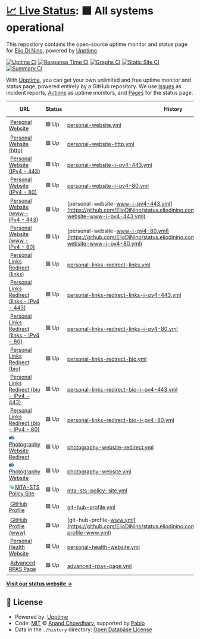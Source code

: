 # [📈 Live Status](https://status.eliodinino.com): <!--live status--> **🟩 All systems operational**

This repository contains the open-source uptime monitor and status page for [Elio Di Nino](eliodinino.com), powered by [Upptime](https://github.com/upptime/upptime).

[![Uptime CI](https://github.com/ElioDiNino/status.eliodinino.com/workflows/Uptime%20CI/badge.svg)](https://github.com/ElioDiNino/status.eliodinino.com/actions?query=workflow%3A%22Uptime+CI%22)
[![Response Time CI](https://github.com/ElioDiNino/status.eliodinino.com/workflows/Response%20Time%20CI/badge.svg)](https://github.com/ElioDiNino/status.eliodinino.com/actions?query=workflow%3A%22Response+Time+CI%22)
[![Graphs CI](https://github.com/ElioDiNino/status.eliodinino.com/workflows/Graphs%20CI/badge.svg)](https://github.com/ElioDiNino/status.eliodinino.com/actions?query=workflow%3A%22Graphs+CI%22)
[![Static Site CI](https://github.com/ElioDiNino/status.eliodinino.com/workflows/Static%20Site%20CI/badge.svg)](https://github.com/ElioDiNino/status.eliodinino.com/actions?query=workflow%3A%22Static+Site+CI%22)
[![Summary CI](https://github.com/ElioDiNino/status.eliodinino.com/workflows/Summary%20CI/badge.svg)](https://github.com/ElioDiNino/status.eliodinino.com/actions?query=workflow%3A%22Summary+CI%22)

With [Upptime](https://upptime.js.org), you can get your own unlimited and free uptime monitor and status page, powered entirely by a GitHub repository. We use [Issues](https://github.com/ElioDiNino/status.eliodinino.com/issues) as incident reports, [Actions](https://github.com/ElioDiNino/status.eliodinino.com/actions) as uptime monitors, and [Pages](https://status.eliodinino.com) for the status page.

<!--start: status pages-->
<!-- This summary is generated by Upptime (https://github.com/upptime/upptime) -->
<!-- Do not edit this manually, your changes will be overwritten -->
<!-- prettier-ignore -->
| URL | Status | History | Response Time | Uptime |
| --- | ------ | ------- | ------------- | ------ |
| <img alt="" src="https://icons.duckduckgo.com/ip3/eliodinino.com.ico" height="13"> [Personal Website](https://eliodinino.com) | 🟩 Up | [personal-website.yml](https://github.com/ElioDiNino/status.eliodinino.com/commits/HEAD/history/personal-website.yml) | <details><summary><img alt="Response time graph" src="./graphs/personal-website/response-time-week.png" height="20"> 324ms</summary><br><a href="https://status.eliodinino.com/history/personal-website"><img alt="Response time 184" src="https://img.shields.io/endpoint?url=https%3A%2F%2Fraw.githubusercontent.com%2FElioDiNino%2Fstatus.eliodinino.com%2FHEAD%2Fapi%2Fpersonal-website%2Fresponse-time.json"></a><br><a href="https://status.eliodinino.com/history/personal-website"><img alt="24-hour response time 497" src="https://img.shields.io/endpoint?url=https%3A%2F%2Fraw.githubusercontent.com%2FElioDiNino%2Fstatus.eliodinino.com%2FHEAD%2Fapi%2Fpersonal-website%2Fresponse-time-day.json"></a><br><a href="https://status.eliodinino.com/history/personal-website"><img alt="7-day response time 324" src="https://img.shields.io/endpoint?url=https%3A%2F%2Fraw.githubusercontent.com%2FElioDiNino%2Fstatus.eliodinino.com%2FHEAD%2Fapi%2Fpersonal-website%2Fresponse-time-week.json"></a><br><a href="https://status.eliodinino.com/history/personal-website"><img alt="30-day response time 247" src="https://img.shields.io/endpoint?url=https%3A%2F%2Fraw.githubusercontent.com%2FElioDiNino%2Fstatus.eliodinino.com%2FHEAD%2Fapi%2Fpersonal-website%2Fresponse-time-month.json"></a><br><a href="https://status.eliodinino.com/history/personal-website"><img alt="1-year response time 184" src="https://img.shields.io/endpoint?url=https%3A%2F%2Fraw.githubusercontent.com%2FElioDiNino%2Fstatus.eliodinino.com%2FHEAD%2Fapi%2Fpersonal-website%2Fresponse-time-year.json"></a></details> | <details><summary><a href="https://status.eliodinino.com/history/personal-website">100.00%</a></summary><a href="https://status.eliodinino.com/history/personal-website"><img alt="All-time uptime 99.99%" src="https://img.shields.io/endpoint?url=https%3A%2F%2Fraw.githubusercontent.com%2FElioDiNino%2Fstatus.eliodinino.com%2FHEAD%2Fapi%2Fpersonal-website%2Fuptime.json"></a><br><a href="https://status.eliodinino.com/history/personal-website"><img alt="24-hour uptime 100.00%" src="https://img.shields.io/endpoint?url=https%3A%2F%2Fraw.githubusercontent.com%2FElioDiNino%2Fstatus.eliodinino.com%2FHEAD%2Fapi%2Fpersonal-website%2Fuptime-day.json"></a><br><a href="https://status.eliodinino.com/history/personal-website"><img alt="7-day uptime 100.00%" src="https://img.shields.io/endpoint?url=https%3A%2F%2Fraw.githubusercontent.com%2FElioDiNino%2Fstatus.eliodinino.com%2FHEAD%2Fapi%2Fpersonal-website%2Fuptime-week.json"></a><br><a href="https://status.eliodinino.com/history/personal-website"><img alt="30-day uptime 100.00%" src="https://img.shields.io/endpoint?url=https%3A%2F%2Fraw.githubusercontent.com%2FElioDiNino%2Fstatus.eliodinino.com%2FHEAD%2Fapi%2Fpersonal-website%2Fuptime-month.json"></a><br><a href="https://status.eliodinino.com/history/personal-website"><img alt="1-year uptime 99.99%" src="https://img.shields.io/endpoint?url=https%3A%2F%2Fraw.githubusercontent.com%2FElioDiNino%2Fstatus.eliodinino.com%2FHEAD%2Fapi%2Fpersonal-website%2Fuptime-year.json"></a></details>
| <img alt="" src="https://icons.duckduckgo.com/ip3/eliodinino.com.ico" height="13"> [Personal Website (http)](http://eliodinino.com) | 🟩 Up | [personal-website-http.yml](https://github.com/ElioDiNino/status.eliodinino.com/commits/HEAD/history/personal-website-http.yml) | <details><summary><img alt="Response time graph" src="./graphs/personal-website-http/response-time-week.png" height="20"> 48ms</summary><br><a href="https://status.eliodinino.com/history/personal-website-http"><img alt="Response time 88" src="https://img.shields.io/endpoint?url=https%3A%2F%2Fraw.githubusercontent.com%2FElioDiNino%2Fstatus.eliodinino.com%2FHEAD%2Fapi%2Fpersonal-website-http%2Fresponse-time.json"></a><br><a href="https://status.eliodinino.com/history/personal-website-http"><img alt="24-hour response time 72" src="https://img.shields.io/endpoint?url=https%3A%2F%2Fraw.githubusercontent.com%2FElioDiNino%2Fstatus.eliodinino.com%2FHEAD%2Fapi%2Fpersonal-website-http%2Fresponse-time-day.json"></a><br><a href="https://status.eliodinino.com/history/personal-website-http"><img alt="7-day response time 48" src="https://img.shields.io/endpoint?url=https%3A%2F%2Fraw.githubusercontent.com%2FElioDiNino%2Fstatus.eliodinino.com%2FHEAD%2Fapi%2Fpersonal-website-http%2Fresponse-time-week.json"></a><br><a href="https://status.eliodinino.com/history/personal-website-http"><img alt="30-day response time 58" src="https://img.shields.io/endpoint?url=https%3A%2F%2Fraw.githubusercontent.com%2FElioDiNino%2Fstatus.eliodinino.com%2FHEAD%2Fapi%2Fpersonal-website-http%2Fresponse-time-month.json"></a><br><a href="https://status.eliodinino.com/history/personal-website-http"><img alt="1-year response time 88" src="https://img.shields.io/endpoint?url=https%3A%2F%2Fraw.githubusercontent.com%2FElioDiNino%2Fstatus.eliodinino.com%2FHEAD%2Fapi%2Fpersonal-website-http%2Fresponse-time-year.json"></a></details> | <details><summary><a href="https://status.eliodinino.com/history/personal-website-http">100.00%</a></summary><a href="https://status.eliodinino.com/history/personal-website-http"><img alt="All-time uptime 100.00%" src="https://img.shields.io/endpoint?url=https%3A%2F%2Fraw.githubusercontent.com%2FElioDiNino%2Fstatus.eliodinino.com%2FHEAD%2Fapi%2Fpersonal-website-http%2Fuptime.json"></a><br><a href="https://status.eliodinino.com/history/personal-website-http"><img alt="24-hour uptime 100.00%" src="https://img.shields.io/endpoint?url=https%3A%2F%2Fraw.githubusercontent.com%2FElioDiNino%2Fstatus.eliodinino.com%2FHEAD%2Fapi%2Fpersonal-website-http%2Fuptime-day.json"></a><br><a href="https://status.eliodinino.com/history/personal-website-http"><img alt="7-day uptime 100.00%" src="https://img.shields.io/endpoint?url=https%3A%2F%2Fraw.githubusercontent.com%2FElioDiNino%2Fstatus.eliodinino.com%2FHEAD%2Fapi%2Fpersonal-website-http%2Fuptime-week.json"></a><br><a href="https://status.eliodinino.com/history/personal-website-http"><img alt="30-day uptime 100.00%" src="https://img.shields.io/endpoint?url=https%3A%2F%2Fraw.githubusercontent.com%2FElioDiNino%2Fstatus.eliodinino.com%2FHEAD%2Fapi%2Fpersonal-website-http%2Fuptime-month.json"></a><br><a href="https://status.eliodinino.com/history/personal-website-http"><img alt="1-year uptime 100.00%" src="https://img.shields.io/endpoint?url=https%3A%2F%2Fraw.githubusercontent.com%2FElioDiNino%2Fstatus.eliodinino.com%2FHEAD%2Fapi%2Fpersonal-website-http%2Fuptime-year.json"></a></details>
| <img alt="" src="https://raw.githubusercontent.com/ElioDiNino/eliodinino.com/main/website/public/favicon.ico" height="13"> [Personal Website (IPv4 - 443)](eliodinino.com) | 🟩 Up | [personal-website-i-pv4-443.yml](https://github.com/ElioDiNino/status.eliodinino.com/commits/HEAD/history/personal-website-i-pv4-443.yml) | <details><summary><img alt="Response time graph" src="./graphs/personal-website-i-pv4-443/response-time-week.png" height="20"> 4ms</summary><br><a href="https://status.eliodinino.com/history/personal-website-i-pv4-443"><img alt="Response time 5" src="https://img.shields.io/endpoint?url=https%3A%2F%2Fraw.githubusercontent.com%2FElioDiNino%2Fstatus.eliodinino.com%2FHEAD%2Fapi%2Fpersonal-website-i-pv4-443%2Fresponse-time.json"></a><br><a href="https://status.eliodinino.com/history/personal-website-i-pv4-443"><img alt="24-hour response time 7" src="https://img.shields.io/endpoint?url=https%3A%2F%2Fraw.githubusercontent.com%2FElioDiNino%2Fstatus.eliodinino.com%2FHEAD%2Fapi%2Fpersonal-website-i-pv4-443%2Fresponse-time-day.json"></a><br><a href="https://status.eliodinino.com/history/personal-website-i-pv4-443"><img alt="7-day response time 4" src="https://img.shields.io/endpoint?url=https%3A%2F%2Fraw.githubusercontent.com%2FElioDiNino%2Fstatus.eliodinino.com%2FHEAD%2Fapi%2Fpersonal-website-i-pv4-443%2Fresponse-time-week.json"></a><br><a href="https://status.eliodinino.com/history/personal-website-i-pv4-443"><img alt="30-day response time 5" src="https://img.shields.io/endpoint?url=https%3A%2F%2Fraw.githubusercontent.com%2FElioDiNino%2Fstatus.eliodinino.com%2FHEAD%2Fapi%2Fpersonal-website-i-pv4-443%2Fresponse-time-month.json"></a><br><a href="https://status.eliodinino.com/history/personal-website-i-pv4-443"><img alt="1-year response time 5" src="https://img.shields.io/endpoint?url=https%3A%2F%2Fraw.githubusercontent.com%2FElioDiNino%2Fstatus.eliodinino.com%2FHEAD%2Fapi%2Fpersonal-website-i-pv4-443%2Fresponse-time-year.json"></a></details> | <details><summary><a href="https://status.eliodinino.com/history/personal-website-i-pv4-443">100.00%</a></summary><a href="https://status.eliodinino.com/history/personal-website-i-pv4-443"><img alt="All-time uptime 100.00%" src="https://img.shields.io/endpoint?url=https%3A%2F%2Fraw.githubusercontent.com%2FElioDiNino%2Fstatus.eliodinino.com%2FHEAD%2Fapi%2Fpersonal-website-i-pv4-443%2Fuptime.json"></a><br><a href="https://status.eliodinino.com/history/personal-website-i-pv4-443"><img alt="24-hour uptime 100.00%" src="https://img.shields.io/endpoint?url=https%3A%2F%2Fraw.githubusercontent.com%2FElioDiNino%2Fstatus.eliodinino.com%2FHEAD%2Fapi%2Fpersonal-website-i-pv4-443%2Fuptime-day.json"></a><br><a href="https://status.eliodinino.com/history/personal-website-i-pv4-443"><img alt="7-day uptime 100.00%" src="https://img.shields.io/endpoint?url=https%3A%2F%2Fraw.githubusercontent.com%2FElioDiNino%2Fstatus.eliodinino.com%2FHEAD%2Fapi%2Fpersonal-website-i-pv4-443%2Fuptime-week.json"></a><br><a href="https://status.eliodinino.com/history/personal-website-i-pv4-443"><img alt="30-day uptime 100.00%" src="https://img.shields.io/endpoint?url=https%3A%2F%2Fraw.githubusercontent.com%2FElioDiNino%2Fstatus.eliodinino.com%2FHEAD%2Fapi%2Fpersonal-website-i-pv4-443%2Fuptime-month.json"></a><br><a href="https://status.eliodinino.com/history/personal-website-i-pv4-443"><img alt="1-year uptime 100.00%" src="https://img.shields.io/endpoint?url=https%3A%2F%2Fraw.githubusercontent.com%2FElioDiNino%2Fstatus.eliodinino.com%2FHEAD%2Fapi%2Fpersonal-website-i-pv4-443%2Fuptime-year.json"></a></details>
| <img alt="" src="https://raw.githubusercontent.com/ElioDiNino/eliodinino.com/main/website/public/favicon.ico" height="13"> [Personal Website (IPv4 - 80)](eliodinino.com) | 🟩 Up | [personal-website-i-pv4-80.yml](https://github.com/ElioDiNino/status.eliodinino.com/commits/HEAD/history/personal-website-i-pv4-80.yml) | <details><summary><img alt="Response time graph" src="./graphs/personal-website-i-pv4-80/response-time-week.png" height="20"> 4ms</summary><br><a href="https://status.eliodinino.com/history/personal-website-i-pv4-80"><img alt="Response time 5" src="https://img.shields.io/endpoint?url=https%3A%2F%2Fraw.githubusercontent.com%2FElioDiNino%2Fstatus.eliodinino.com%2FHEAD%2Fapi%2Fpersonal-website-i-pv4-80%2Fresponse-time.json"></a><br><a href="https://status.eliodinino.com/history/personal-website-i-pv4-80"><img alt="24-hour response time 6" src="https://img.shields.io/endpoint?url=https%3A%2F%2Fraw.githubusercontent.com%2FElioDiNino%2Fstatus.eliodinino.com%2FHEAD%2Fapi%2Fpersonal-website-i-pv4-80%2Fresponse-time-day.json"></a><br><a href="https://status.eliodinino.com/history/personal-website-i-pv4-80"><img alt="7-day response time 4" src="https://img.shields.io/endpoint?url=https%3A%2F%2Fraw.githubusercontent.com%2FElioDiNino%2Fstatus.eliodinino.com%2FHEAD%2Fapi%2Fpersonal-website-i-pv4-80%2Fresponse-time-week.json"></a><br><a href="https://status.eliodinino.com/history/personal-website-i-pv4-80"><img alt="30-day response time 5" src="https://img.shields.io/endpoint?url=https%3A%2F%2Fraw.githubusercontent.com%2FElioDiNino%2Fstatus.eliodinino.com%2FHEAD%2Fapi%2Fpersonal-website-i-pv4-80%2Fresponse-time-month.json"></a><br><a href="https://status.eliodinino.com/history/personal-website-i-pv4-80"><img alt="1-year response time 5" src="https://img.shields.io/endpoint?url=https%3A%2F%2Fraw.githubusercontent.com%2FElioDiNino%2Fstatus.eliodinino.com%2FHEAD%2Fapi%2Fpersonal-website-i-pv4-80%2Fresponse-time-year.json"></a></details> | <details><summary><a href="https://status.eliodinino.com/history/personal-website-i-pv4-80">100.00%</a></summary><a href="https://status.eliodinino.com/history/personal-website-i-pv4-80"><img alt="All-time uptime 100.00%" src="https://img.shields.io/endpoint?url=https%3A%2F%2Fraw.githubusercontent.com%2FElioDiNino%2Fstatus.eliodinino.com%2FHEAD%2Fapi%2Fpersonal-website-i-pv4-80%2Fuptime.json"></a><br><a href="https://status.eliodinino.com/history/personal-website-i-pv4-80"><img alt="24-hour uptime 100.00%" src="https://img.shields.io/endpoint?url=https%3A%2F%2Fraw.githubusercontent.com%2FElioDiNino%2Fstatus.eliodinino.com%2FHEAD%2Fapi%2Fpersonal-website-i-pv4-80%2Fuptime-day.json"></a><br><a href="https://status.eliodinino.com/history/personal-website-i-pv4-80"><img alt="7-day uptime 100.00%" src="https://img.shields.io/endpoint?url=https%3A%2F%2Fraw.githubusercontent.com%2FElioDiNino%2Fstatus.eliodinino.com%2FHEAD%2Fapi%2Fpersonal-website-i-pv4-80%2Fuptime-week.json"></a><br><a href="https://status.eliodinino.com/history/personal-website-i-pv4-80"><img alt="30-day uptime 100.00%" src="https://img.shields.io/endpoint?url=https%3A%2F%2Fraw.githubusercontent.com%2FElioDiNino%2Fstatus.eliodinino.com%2FHEAD%2Fapi%2Fpersonal-website-i-pv4-80%2Fuptime-month.json"></a><br><a href="https://status.eliodinino.com/history/personal-website-i-pv4-80"><img alt="1-year uptime 100.00%" src="https://img.shields.io/endpoint?url=https%3A%2F%2Fraw.githubusercontent.com%2FElioDiNino%2Fstatus.eliodinino.com%2FHEAD%2Fapi%2Fpersonal-website-i-pv4-80%2Fuptime-year.json"></a></details>
| <img alt="" src="https://raw.githubusercontent.com/ElioDiNino/eliodinino.com/main/website/public/favicon.ico" height="13"> [Personal Website (www - IPv4 - 443)](www.eliodinino.com) | 🟩 Up | [personal-website-www-i-pv4-443.yml](https://github.com/ElioDiNino/status.eliodinino.com/commits/HEAD/history/personal-website-www-i-pv4-443.yml) | <details><summary><img alt="Response time graph" src="./graphs/personal-website-www-i-pv4-443/response-time-week.png" height="20"> 33ms</summary><br><a href="https://status.eliodinino.com/history/personal-website-www-i-pv4-443"><img alt="Response time 12" src="https://img.shields.io/endpoint?url=https%3A%2F%2Fraw.githubusercontent.com%2FElioDiNino%2Fstatus.eliodinino.com%2FHEAD%2Fapi%2Fpersonal-website-www-i-pv4-443%2Fresponse-time.json"></a><br><a href="https://status.eliodinino.com/history/personal-website-www-i-pv4-443"><img alt="24-hour response time 6" src="https://img.shields.io/endpoint?url=https%3A%2F%2Fraw.githubusercontent.com%2FElioDiNino%2Fstatus.eliodinino.com%2FHEAD%2Fapi%2Fpersonal-website-www-i-pv4-443%2Fresponse-time-day.json"></a><br><a href="https://status.eliodinino.com/history/personal-website-www-i-pv4-443"><img alt="7-day response time 33" src="https://img.shields.io/endpoint?url=https%3A%2F%2Fraw.githubusercontent.com%2FElioDiNino%2Fstatus.eliodinino.com%2FHEAD%2Fapi%2Fpersonal-website-www-i-pv4-443%2Fresponse-time-week.json"></a><br><a href="https://status.eliodinino.com/history/personal-website-www-i-pv4-443"><img alt="30-day response time 11" src="https://img.shields.io/endpoint?url=https%3A%2F%2Fraw.githubusercontent.com%2FElioDiNino%2Fstatus.eliodinino.com%2FHEAD%2Fapi%2Fpersonal-website-www-i-pv4-443%2Fresponse-time-month.json"></a><br><a href="https://status.eliodinino.com/history/personal-website-www-i-pv4-443"><img alt="1-year response time 12" src="https://img.shields.io/endpoint?url=https%3A%2F%2Fraw.githubusercontent.com%2FElioDiNino%2Fstatus.eliodinino.com%2FHEAD%2Fapi%2Fpersonal-website-www-i-pv4-443%2Fresponse-time-year.json"></a></details> | <details><summary><a href="https://status.eliodinino.com/history/personal-website-www-i-pv4-443">100.00%</a></summary><a href="https://status.eliodinino.com/history/personal-website-www-i-pv4-443"><img alt="All-time uptime 100.00%" src="https://img.shields.io/endpoint?url=https%3A%2F%2Fraw.githubusercontent.com%2FElioDiNino%2Fstatus.eliodinino.com%2FHEAD%2Fapi%2Fpersonal-website-www-i-pv4-443%2Fuptime.json"></a><br><a href="https://status.eliodinino.com/history/personal-website-www-i-pv4-443"><img alt="24-hour uptime 100.00%" src="https://img.shields.io/endpoint?url=https%3A%2F%2Fraw.githubusercontent.com%2FElioDiNino%2Fstatus.eliodinino.com%2FHEAD%2Fapi%2Fpersonal-website-www-i-pv4-443%2Fuptime-day.json"></a><br><a href="https://status.eliodinino.com/history/personal-website-www-i-pv4-443"><img alt="7-day uptime 100.00%" src="https://img.shields.io/endpoint?url=https%3A%2F%2Fraw.githubusercontent.com%2FElioDiNino%2Fstatus.eliodinino.com%2FHEAD%2Fapi%2Fpersonal-website-www-i-pv4-443%2Fuptime-week.json"></a><br><a href="https://status.eliodinino.com/history/personal-website-www-i-pv4-443"><img alt="30-day uptime 100.00%" src="https://img.shields.io/endpoint?url=https%3A%2F%2Fraw.githubusercontent.com%2FElioDiNino%2Fstatus.eliodinino.com%2FHEAD%2Fapi%2Fpersonal-website-www-i-pv4-443%2Fuptime-month.json"></a><br><a href="https://status.eliodinino.com/history/personal-website-www-i-pv4-443"><img alt="1-year uptime 100.00%" src="https://img.shields.io/endpoint?url=https%3A%2F%2Fraw.githubusercontent.com%2FElioDiNino%2Fstatus.eliodinino.com%2FHEAD%2Fapi%2Fpersonal-website-www-i-pv4-443%2Fuptime-year.json"></a></details>
| <img alt="" src="https://raw.githubusercontent.com/ElioDiNino/eliodinino.com/main/website/public/favicon.ico" height="13"> [Personal Website (www - IPv4 - 80)](www.eliodinino.com) | 🟩 Up | [personal-website-www-i-pv4-80.yml](https://github.com/ElioDiNino/status.eliodinino.com/commits/HEAD/history/personal-website-www-i-pv4-80.yml) | <details><summary><img alt="Response time graph" src="./graphs/personal-website-www-i-pv4-80/response-time-week.png" height="20"> 4ms</summary><br><a href="https://status.eliodinino.com/history/personal-website-www-i-pv4-80"><img alt="Response time 11" src="https://img.shields.io/endpoint?url=https%3A%2F%2Fraw.githubusercontent.com%2FElioDiNino%2Fstatus.eliodinino.com%2FHEAD%2Fapi%2Fpersonal-website-www-i-pv4-80%2Fresponse-time.json"></a><br><a href="https://status.eliodinino.com/history/personal-website-www-i-pv4-80"><img alt="24-hour response time 6" src="https://img.shields.io/endpoint?url=https%3A%2F%2Fraw.githubusercontent.com%2FElioDiNino%2Fstatus.eliodinino.com%2FHEAD%2Fapi%2Fpersonal-website-www-i-pv4-80%2Fresponse-time-day.json"></a><br><a href="https://status.eliodinino.com/history/personal-website-www-i-pv4-80"><img alt="7-day response time 4" src="https://img.shields.io/endpoint?url=https%3A%2F%2Fraw.githubusercontent.com%2FElioDiNino%2Fstatus.eliodinino.com%2FHEAD%2Fapi%2Fpersonal-website-www-i-pv4-80%2Fresponse-time-week.json"></a><br><a href="https://status.eliodinino.com/history/personal-website-www-i-pv4-80"><img alt="30-day response time 5" src="https://img.shields.io/endpoint?url=https%3A%2F%2Fraw.githubusercontent.com%2FElioDiNino%2Fstatus.eliodinino.com%2FHEAD%2Fapi%2Fpersonal-website-www-i-pv4-80%2Fresponse-time-month.json"></a><br><a href="https://status.eliodinino.com/history/personal-website-www-i-pv4-80"><img alt="1-year response time 11" src="https://img.shields.io/endpoint?url=https%3A%2F%2Fraw.githubusercontent.com%2FElioDiNino%2Fstatus.eliodinino.com%2FHEAD%2Fapi%2Fpersonal-website-www-i-pv4-80%2Fresponse-time-year.json"></a></details> | <details><summary><a href="https://status.eliodinino.com/history/personal-website-www-i-pv4-80">100.00%</a></summary><a href="https://status.eliodinino.com/history/personal-website-www-i-pv4-80"><img alt="All-time uptime 100.00%" src="https://img.shields.io/endpoint?url=https%3A%2F%2Fraw.githubusercontent.com%2FElioDiNino%2Fstatus.eliodinino.com%2FHEAD%2Fapi%2Fpersonal-website-www-i-pv4-80%2Fuptime.json"></a><br><a href="https://status.eliodinino.com/history/personal-website-www-i-pv4-80"><img alt="24-hour uptime 100.00%" src="https://img.shields.io/endpoint?url=https%3A%2F%2Fraw.githubusercontent.com%2FElioDiNino%2Fstatus.eliodinino.com%2FHEAD%2Fapi%2Fpersonal-website-www-i-pv4-80%2Fuptime-day.json"></a><br><a href="https://status.eliodinino.com/history/personal-website-www-i-pv4-80"><img alt="7-day uptime 100.00%" src="https://img.shields.io/endpoint?url=https%3A%2F%2Fraw.githubusercontent.com%2FElioDiNino%2Fstatus.eliodinino.com%2FHEAD%2Fapi%2Fpersonal-website-www-i-pv4-80%2Fuptime-week.json"></a><br><a href="https://status.eliodinino.com/history/personal-website-www-i-pv4-80"><img alt="30-day uptime 100.00%" src="https://img.shields.io/endpoint?url=https%3A%2F%2Fraw.githubusercontent.com%2FElioDiNino%2Fstatus.eliodinino.com%2FHEAD%2Fapi%2Fpersonal-website-www-i-pv4-80%2Fuptime-month.json"></a><br><a href="https://status.eliodinino.com/history/personal-website-www-i-pv4-80"><img alt="1-year uptime 100.00%" src="https://img.shields.io/endpoint?url=https%3A%2F%2Fraw.githubusercontent.com%2FElioDiNino%2Fstatus.eliodinino.com%2FHEAD%2Fapi%2Fpersonal-website-www-i-pv4-80%2Fuptime-year.json"></a></details>
| <img alt="" src="https://raw.githubusercontent.com/ElioDiNino/eliodinino.com/main/website/public/favicon.ico" height="13"> [Personal Links Redirect (links)](https://links.eliodinino.com) | 🟩 Up | [personal-links-redirect-links.yml](https://github.com/ElioDiNino/status.eliodinino.com/commits/HEAD/history/personal-links-redirect-links.yml) | <details><summary><img alt="Response time graph" src="./graphs/personal-links-redirect-links/response-time-week.png" height="20"> 159ms</summary><br><a href="https://status.eliodinino.com/history/personal-links-redirect-links"><img alt="Response time 217" src="https://img.shields.io/endpoint?url=https%3A%2F%2Fraw.githubusercontent.com%2FElioDiNino%2Fstatus.eliodinino.com%2FHEAD%2Fapi%2Fpersonal-links-redirect-links%2Fresponse-time.json"></a><br><a href="https://status.eliodinino.com/history/personal-links-redirect-links"><img alt="24-hour response time 185" src="https://img.shields.io/endpoint?url=https%3A%2F%2Fraw.githubusercontent.com%2FElioDiNino%2Fstatus.eliodinino.com%2FHEAD%2Fapi%2Fpersonal-links-redirect-links%2Fresponse-time-day.json"></a><br><a href="https://status.eliodinino.com/history/personal-links-redirect-links"><img alt="7-day response time 159" src="https://img.shields.io/endpoint?url=https%3A%2F%2Fraw.githubusercontent.com%2FElioDiNino%2Fstatus.eliodinino.com%2FHEAD%2Fapi%2Fpersonal-links-redirect-links%2Fresponse-time-week.json"></a><br><a href="https://status.eliodinino.com/history/personal-links-redirect-links"><img alt="30-day response time 167" src="https://img.shields.io/endpoint?url=https%3A%2F%2Fraw.githubusercontent.com%2FElioDiNino%2Fstatus.eliodinino.com%2FHEAD%2Fapi%2Fpersonal-links-redirect-links%2Fresponse-time-month.json"></a><br><a href="https://status.eliodinino.com/history/personal-links-redirect-links"><img alt="1-year response time 217" src="https://img.shields.io/endpoint?url=https%3A%2F%2Fraw.githubusercontent.com%2FElioDiNino%2Fstatus.eliodinino.com%2FHEAD%2Fapi%2Fpersonal-links-redirect-links%2Fresponse-time-year.json"></a></details> | <details><summary><a href="https://status.eliodinino.com/history/personal-links-redirect-links">100.00%</a></summary><a href="https://status.eliodinino.com/history/personal-links-redirect-links"><img alt="All-time uptime 99.97%" src="https://img.shields.io/endpoint?url=https%3A%2F%2Fraw.githubusercontent.com%2FElioDiNino%2Fstatus.eliodinino.com%2FHEAD%2Fapi%2Fpersonal-links-redirect-links%2Fuptime.json"></a><br><a href="https://status.eliodinino.com/history/personal-links-redirect-links"><img alt="24-hour uptime 100.00%" src="https://img.shields.io/endpoint?url=https%3A%2F%2Fraw.githubusercontent.com%2FElioDiNino%2Fstatus.eliodinino.com%2FHEAD%2Fapi%2Fpersonal-links-redirect-links%2Fuptime-day.json"></a><br><a href="https://status.eliodinino.com/history/personal-links-redirect-links"><img alt="7-day uptime 100.00%" src="https://img.shields.io/endpoint?url=https%3A%2F%2Fraw.githubusercontent.com%2FElioDiNino%2Fstatus.eliodinino.com%2FHEAD%2Fapi%2Fpersonal-links-redirect-links%2Fuptime-week.json"></a><br><a href="https://status.eliodinino.com/history/personal-links-redirect-links"><img alt="30-day uptime 99.95%" src="https://img.shields.io/endpoint?url=https%3A%2F%2Fraw.githubusercontent.com%2FElioDiNino%2Fstatus.eliodinino.com%2FHEAD%2Fapi%2Fpersonal-links-redirect-links%2Fuptime-month.json"></a><br><a href="https://status.eliodinino.com/history/personal-links-redirect-links"><img alt="1-year uptime 99.97%" src="https://img.shields.io/endpoint?url=https%3A%2F%2Fraw.githubusercontent.com%2FElioDiNino%2Fstatus.eliodinino.com%2FHEAD%2Fapi%2Fpersonal-links-redirect-links%2Fuptime-year.json"></a></details>
| <img alt="" src="https://raw.githubusercontent.com/ElioDiNino/eliodinino.com/main/website/public/favicon.ico" height="13"> [Personal Links Redirect (links - IPv4 - 443)](links.eliodinino.com) | 🟩 Up | [personal-links-redirect-links-i-pv4-443.yml](https://github.com/ElioDiNino/status.eliodinino.com/commits/HEAD/history/personal-links-redirect-links-i-pv4-443.yml) | <details><summary><img alt="Response time graph" src="./graphs/personal-links-redirect-links-i-pv4-443/response-time-week.png" height="20"> 4ms</summary><br><a href="https://status.eliodinino.com/history/personal-links-redirect-links-i-pv4-443"><img alt="Response time 18" src="https://img.shields.io/endpoint?url=https%3A%2F%2Fraw.githubusercontent.com%2FElioDiNino%2Fstatus.eliodinino.com%2FHEAD%2Fapi%2Fpersonal-links-redirect-links-i-pv4-443%2Fresponse-time.json"></a><br><a href="https://status.eliodinino.com/history/personal-links-redirect-links-i-pv4-443"><img alt="24-hour response time 7" src="https://img.shields.io/endpoint?url=https%3A%2F%2Fraw.githubusercontent.com%2FElioDiNino%2Fstatus.eliodinino.com%2FHEAD%2Fapi%2Fpersonal-links-redirect-links-i-pv4-443%2Fresponse-time-day.json"></a><br><a href="https://status.eliodinino.com/history/personal-links-redirect-links-i-pv4-443"><img alt="7-day response time 4" src="https://img.shields.io/endpoint?url=https%3A%2F%2Fraw.githubusercontent.com%2FElioDiNino%2Fstatus.eliodinino.com%2FHEAD%2Fapi%2Fpersonal-links-redirect-links-i-pv4-443%2Fresponse-time-week.json"></a><br><a href="https://status.eliodinino.com/history/personal-links-redirect-links-i-pv4-443"><img alt="30-day response time 5" src="https://img.shields.io/endpoint?url=https%3A%2F%2Fraw.githubusercontent.com%2FElioDiNino%2Fstatus.eliodinino.com%2FHEAD%2Fapi%2Fpersonal-links-redirect-links-i-pv4-443%2Fresponse-time-month.json"></a><br><a href="https://status.eliodinino.com/history/personal-links-redirect-links-i-pv4-443"><img alt="1-year response time 18" src="https://img.shields.io/endpoint?url=https%3A%2F%2Fraw.githubusercontent.com%2FElioDiNino%2Fstatus.eliodinino.com%2FHEAD%2Fapi%2Fpersonal-links-redirect-links-i-pv4-443%2Fresponse-time-year.json"></a></details> | <details><summary><a href="https://status.eliodinino.com/history/personal-links-redirect-links-i-pv4-443">100.00%</a></summary><a href="https://status.eliodinino.com/history/personal-links-redirect-links-i-pv4-443"><img alt="All-time uptime 99.99%" src="https://img.shields.io/endpoint?url=https%3A%2F%2Fraw.githubusercontent.com%2FElioDiNino%2Fstatus.eliodinino.com%2FHEAD%2Fapi%2Fpersonal-links-redirect-links-i-pv4-443%2Fuptime.json"></a><br><a href="https://status.eliodinino.com/history/personal-links-redirect-links-i-pv4-443"><img alt="24-hour uptime 100.00%" src="https://img.shields.io/endpoint?url=https%3A%2F%2Fraw.githubusercontent.com%2FElioDiNino%2Fstatus.eliodinino.com%2FHEAD%2Fapi%2Fpersonal-links-redirect-links-i-pv4-443%2Fuptime-day.json"></a><br><a href="https://status.eliodinino.com/history/personal-links-redirect-links-i-pv4-443"><img alt="7-day uptime 100.00%" src="https://img.shields.io/endpoint?url=https%3A%2F%2Fraw.githubusercontent.com%2FElioDiNino%2Fstatus.eliodinino.com%2FHEAD%2Fapi%2Fpersonal-links-redirect-links-i-pv4-443%2Fuptime-week.json"></a><br><a href="https://status.eliodinino.com/history/personal-links-redirect-links-i-pv4-443"><img alt="30-day uptime 99.95%" src="https://img.shields.io/endpoint?url=https%3A%2F%2Fraw.githubusercontent.com%2FElioDiNino%2Fstatus.eliodinino.com%2FHEAD%2Fapi%2Fpersonal-links-redirect-links-i-pv4-443%2Fuptime-month.json"></a><br><a href="https://status.eliodinino.com/history/personal-links-redirect-links-i-pv4-443"><img alt="1-year uptime 99.99%" src="https://img.shields.io/endpoint?url=https%3A%2F%2Fraw.githubusercontent.com%2FElioDiNino%2Fstatus.eliodinino.com%2FHEAD%2Fapi%2Fpersonal-links-redirect-links-i-pv4-443%2Fuptime-year.json"></a></details>
| <img alt="" src="https://raw.githubusercontent.com/ElioDiNino/eliodinino.com/main/website/public/favicon.ico" height="13"> [Personal Links Redirect (links - IPv4 - 80)](links.eliodinino.com) | 🟩 Up | [personal-links-redirect-links-i-pv4-80.yml](https://github.com/ElioDiNino/status.eliodinino.com/commits/HEAD/history/personal-links-redirect-links-i-pv4-80.yml) | <details><summary><img alt="Response time graph" src="./graphs/personal-links-redirect-links-i-pv4-80/response-time-week.png" height="20"> 4ms</summary><br><a href="https://status.eliodinino.com/history/personal-links-redirect-links-i-pv4-80"><img alt="Response time 22" src="https://img.shields.io/endpoint?url=https%3A%2F%2Fraw.githubusercontent.com%2FElioDiNino%2Fstatus.eliodinino.com%2FHEAD%2Fapi%2Fpersonal-links-redirect-links-i-pv4-80%2Fresponse-time.json"></a><br><a href="https://status.eliodinino.com/history/personal-links-redirect-links-i-pv4-80"><img alt="24-hour response time 6" src="https://img.shields.io/endpoint?url=https%3A%2F%2Fraw.githubusercontent.com%2FElioDiNino%2Fstatus.eliodinino.com%2FHEAD%2Fapi%2Fpersonal-links-redirect-links-i-pv4-80%2Fresponse-time-day.json"></a><br><a href="https://status.eliodinino.com/history/personal-links-redirect-links-i-pv4-80"><img alt="7-day response time 4" src="https://img.shields.io/endpoint?url=https%3A%2F%2Fraw.githubusercontent.com%2FElioDiNino%2Fstatus.eliodinino.com%2FHEAD%2Fapi%2Fpersonal-links-redirect-links-i-pv4-80%2Fresponse-time-week.json"></a><br><a href="https://status.eliodinino.com/history/personal-links-redirect-links-i-pv4-80"><img alt="30-day response time 5" src="https://img.shields.io/endpoint?url=https%3A%2F%2Fraw.githubusercontent.com%2FElioDiNino%2Fstatus.eliodinino.com%2FHEAD%2Fapi%2Fpersonal-links-redirect-links-i-pv4-80%2Fresponse-time-month.json"></a><br><a href="https://status.eliodinino.com/history/personal-links-redirect-links-i-pv4-80"><img alt="1-year response time 22" src="https://img.shields.io/endpoint?url=https%3A%2F%2Fraw.githubusercontent.com%2FElioDiNino%2Fstatus.eliodinino.com%2FHEAD%2Fapi%2Fpersonal-links-redirect-links-i-pv4-80%2Fresponse-time-year.json"></a></details> | <details><summary><a href="https://status.eliodinino.com/history/personal-links-redirect-links-i-pv4-80">100.00%</a></summary><a href="https://status.eliodinino.com/history/personal-links-redirect-links-i-pv4-80"><img alt="All-time uptime 99.99%" src="https://img.shields.io/endpoint?url=https%3A%2F%2Fraw.githubusercontent.com%2FElioDiNino%2Fstatus.eliodinino.com%2FHEAD%2Fapi%2Fpersonal-links-redirect-links-i-pv4-80%2Fuptime.json"></a><br><a href="https://status.eliodinino.com/history/personal-links-redirect-links-i-pv4-80"><img alt="24-hour uptime 100.00%" src="https://img.shields.io/endpoint?url=https%3A%2F%2Fraw.githubusercontent.com%2FElioDiNino%2Fstatus.eliodinino.com%2FHEAD%2Fapi%2Fpersonal-links-redirect-links-i-pv4-80%2Fuptime-day.json"></a><br><a href="https://status.eliodinino.com/history/personal-links-redirect-links-i-pv4-80"><img alt="7-day uptime 100.00%" src="https://img.shields.io/endpoint?url=https%3A%2F%2Fraw.githubusercontent.com%2FElioDiNino%2Fstatus.eliodinino.com%2FHEAD%2Fapi%2Fpersonal-links-redirect-links-i-pv4-80%2Fuptime-week.json"></a><br><a href="https://status.eliodinino.com/history/personal-links-redirect-links-i-pv4-80"><img alt="30-day uptime 99.95%" src="https://img.shields.io/endpoint?url=https%3A%2F%2Fraw.githubusercontent.com%2FElioDiNino%2Fstatus.eliodinino.com%2FHEAD%2Fapi%2Fpersonal-links-redirect-links-i-pv4-80%2Fuptime-month.json"></a><br><a href="https://status.eliodinino.com/history/personal-links-redirect-links-i-pv4-80"><img alt="1-year uptime 99.99%" src="https://img.shields.io/endpoint?url=https%3A%2F%2Fraw.githubusercontent.com%2FElioDiNino%2Fstatus.eliodinino.com%2FHEAD%2Fapi%2Fpersonal-links-redirect-links-i-pv4-80%2Fuptime-year.json"></a></details>
| <img alt="" src="https://raw.githubusercontent.com/ElioDiNino/eliodinino.com/main/website/public/favicon.ico" height="13"> [Personal Links Redirect (bio)](https://bio.eliodinino.com) | 🟩 Up | [personal-links-redirect-bio.yml](https://github.com/ElioDiNino/status.eliodinino.com/commits/HEAD/history/personal-links-redirect-bio.yml) | <details><summary><img alt="Response time graph" src="./graphs/personal-links-redirect-bio/response-time-week.png" height="20"> 146ms</summary><br><a href="https://status.eliodinino.com/history/personal-links-redirect-bio"><img alt="Response time 253" src="https://img.shields.io/endpoint?url=https%3A%2F%2Fraw.githubusercontent.com%2FElioDiNino%2Fstatus.eliodinino.com%2FHEAD%2Fapi%2Fpersonal-links-redirect-bio%2Fresponse-time.json"></a><br><a href="https://status.eliodinino.com/history/personal-links-redirect-bio"><img alt="24-hour response time 163" src="https://img.shields.io/endpoint?url=https%3A%2F%2Fraw.githubusercontent.com%2FElioDiNino%2Fstatus.eliodinino.com%2FHEAD%2Fapi%2Fpersonal-links-redirect-bio%2Fresponse-time-day.json"></a><br><a href="https://status.eliodinino.com/history/personal-links-redirect-bio"><img alt="7-day response time 146" src="https://img.shields.io/endpoint?url=https%3A%2F%2Fraw.githubusercontent.com%2FElioDiNino%2Fstatus.eliodinino.com%2FHEAD%2Fapi%2Fpersonal-links-redirect-bio%2Fresponse-time-week.json"></a><br><a href="https://status.eliodinino.com/history/personal-links-redirect-bio"><img alt="30-day response time 135" src="https://img.shields.io/endpoint?url=https%3A%2F%2Fraw.githubusercontent.com%2FElioDiNino%2Fstatus.eliodinino.com%2FHEAD%2Fapi%2Fpersonal-links-redirect-bio%2Fresponse-time-month.json"></a><br><a href="https://status.eliodinino.com/history/personal-links-redirect-bio"><img alt="1-year response time 253" src="https://img.shields.io/endpoint?url=https%3A%2F%2Fraw.githubusercontent.com%2FElioDiNino%2Fstatus.eliodinino.com%2FHEAD%2Fapi%2Fpersonal-links-redirect-bio%2Fresponse-time-year.json"></a></details> | <details><summary><a href="https://status.eliodinino.com/history/personal-links-redirect-bio">100.00%</a></summary><a href="https://status.eliodinino.com/history/personal-links-redirect-bio"><img alt="All-time uptime 99.99%" src="https://img.shields.io/endpoint?url=https%3A%2F%2Fraw.githubusercontent.com%2FElioDiNino%2Fstatus.eliodinino.com%2FHEAD%2Fapi%2Fpersonal-links-redirect-bio%2Fuptime.json"></a><br><a href="https://status.eliodinino.com/history/personal-links-redirect-bio"><img alt="24-hour uptime 100.00%" src="https://img.shields.io/endpoint?url=https%3A%2F%2Fraw.githubusercontent.com%2FElioDiNino%2Fstatus.eliodinino.com%2FHEAD%2Fapi%2Fpersonal-links-redirect-bio%2Fuptime-day.json"></a><br><a href="https://status.eliodinino.com/history/personal-links-redirect-bio"><img alt="7-day uptime 100.00%" src="https://img.shields.io/endpoint?url=https%3A%2F%2Fraw.githubusercontent.com%2FElioDiNino%2Fstatus.eliodinino.com%2FHEAD%2Fapi%2Fpersonal-links-redirect-bio%2Fuptime-week.json"></a><br><a href="https://status.eliodinino.com/history/personal-links-redirect-bio"><img alt="30-day uptime 99.95%" src="https://img.shields.io/endpoint?url=https%3A%2F%2Fraw.githubusercontent.com%2FElioDiNino%2Fstatus.eliodinino.com%2FHEAD%2Fapi%2Fpersonal-links-redirect-bio%2Fuptime-month.json"></a><br><a href="https://status.eliodinino.com/history/personal-links-redirect-bio"><img alt="1-year uptime 99.99%" src="https://img.shields.io/endpoint?url=https%3A%2F%2Fraw.githubusercontent.com%2FElioDiNino%2Fstatus.eliodinino.com%2FHEAD%2Fapi%2Fpersonal-links-redirect-bio%2Fuptime-year.json"></a></details>
| <img alt="" src="https://raw.githubusercontent.com/ElioDiNino/eliodinino.com/main/website/public/favicon.ico" height="13"> [Personal Links Redirect (bio - IPv4 - 443)](bio.eliodinino.com) | 🟩 Up | [personal-links-redirect-bio-i-pv4-443.yml](https://github.com/ElioDiNino/status.eliodinino.com/commits/HEAD/history/personal-links-redirect-bio-i-pv4-443.yml) | <details><summary><img alt="Response time graph" src="./graphs/personal-links-redirect-bio-i-pv4-443/response-time-week.png" height="20"> 4ms</summary><br><a href="https://status.eliodinino.com/history/personal-links-redirect-bio-i-pv4-443"><img alt="Response time 18" src="https://img.shields.io/endpoint?url=https%3A%2F%2Fraw.githubusercontent.com%2FElioDiNino%2Fstatus.eliodinino.com%2FHEAD%2Fapi%2Fpersonal-links-redirect-bio-i-pv4-443%2Fresponse-time.json"></a><br><a href="https://status.eliodinino.com/history/personal-links-redirect-bio-i-pv4-443"><img alt="24-hour response time 6" src="https://img.shields.io/endpoint?url=https%3A%2F%2Fraw.githubusercontent.com%2FElioDiNino%2Fstatus.eliodinino.com%2FHEAD%2Fapi%2Fpersonal-links-redirect-bio-i-pv4-443%2Fresponse-time-day.json"></a><br><a href="https://status.eliodinino.com/history/personal-links-redirect-bio-i-pv4-443"><img alt="7-day response time 4" src="https://img.shields.io/endpoint?url=https%3A%2F%2Fraw.githubusercontent.com%2FElioDiNino%2Fstatus.eliodinino.com%2FHEAD%2Fapi%2Fpersonal-links-redirect-bio-i-pv4-443%2Fresponse-time-week.json"></a><br><a href="https://status.eliodinino.com/history/personal-links-redirect-bio-i-pv4-443"><img alt="30-day response time 5" src="https://img.shields.io/endpoint?url=https%3A%2F%2Fraw.githubusercontent.com%2FElioDiNino%2Fstatus.eliodinino.com%2FHEAD%2Fapi%2Fpersonal-links-redirect-bio-i-pv4-443%2Fresponse-time-month.json"></a><br><a href="https://status.eliodinino.com/history/personal-links-redirect-bio-i-pv4-443"><img alt="1-year response time 18" src="https://img.shields.io/endpoint?url=https%3A%2F%2Fraw.githubusercontent.com%2FElioDiNino%2Fstatus.eliodinino.com%2FHEAD%2Fapi%2Fpersonal-links-redirect-bio-i-pv4-443%2Fresponse-time-year.json"></a></details> | <details><summary><a href="https://status.eliodinino.com/history/personal-links-redirect-bio-i-pv4-443">100.00%</a></summary><a href="https://status.eliodinino.com/history/personal-links-redirect-bio-i-pv4-443"><img alt="All-time uptime 99.99%" src="https://img.shields.io/endpoint?url=https%3A%2F%2Fraw.githubusercontent.com%2FElioDiNino%2Fstatus.eliodinino.com%2FHEAD%2Fapi%2Fpersonal-links-redirect-bio-i-pv4-443%2Fuptime.json"></a><br><a href="https://status.eliodinino.com/history/personal-links-redirect-bio-i-pv4-443"><img alt="24-hour uptime 100.00%" src="https://img.shields.io/endpoint?url=https%3A%2F%2Fraw.githubusercontent.com%2FElioDiNino%2Fstatus.eliodinino.com%2FHEAD%2Fapi%2Fpersonal-links-redirect-bio-i-pv4-443%2Fuptime-day.json"></a><br><a href="https://status.eliodinino.com/history/personal-links-redirect-bio-i-pv4-443"><img alt="7-day uptime 100.00%" src="https://img.shields.io/endpoint?url=https%3A%2F%2Fraw.githubusercontent.com%2FElioDiNino%2Fstatus.eliodinino.com%2FHEAD%2Fapi%2Fpersonal-links-redirect-bio-i-pv4-443%2Fuptime-week.json"></a><br><a href="https://status.eliodinino.com/history/personal-links-redirect-bio-i-pv4-443"><img alt="30-day uptime 99.95%" src="https://img.shields.io/endpoint?url=https%3A%2F%2Fraw.githubusercontent.com%2FElioDiNino%2Fstatus.eliodinino.com%2FHEAD%2Fapi%2Fpersonal-links-redirect-bio-i-pv4-443%2Fuptime-month.json"></a><br><a href="https://status.eliodinino.com/history/personal-links-redirect-bio-i-pv4-443"><img alt="1-year uptime 99.99%" src="https://img.shields.io/endpoint?url=https%3A%2F%2Fraw.githubusercontent.com%2FElioDiNino%2Fstatus.eliodinino.com%2FHEAD%2Fapi%2Fpersonal-links-redirect-bio-i-pv4-443%2Fuptime-year.json"></a></details>
| <img alt="" src="https://raw.githubusercontent.com/ElioDiNino/eliodinino.com/main/website/public/favicon.ico" height="13"> [Personal Links Redirect (bio - IPv4 - 80)](bio.eliodinino.com) | 🟩 Up | [personal-links-redirect-bio-i-pv4-80.yml](https://github.com/ElioDiNino/status.eliodinino.com/commits/HEAD/history/personal-links-redirect-bio-i-pv4-80.yml) | <details><summary><img alt="Response time graph" src="./graphs/personal-links-redirect-bio-i-pv4-80/response-time-week.png" height="20"> 4ms</summary><br><a href="https://status.eliodinino.com/history/personal-links-redirect-bio-i-pv4-80"><img alt="Response time 18" src="https://img.shields.io/endpoint?url=https%3A%2F%2Fraw.githubusercontent.com%2FElioDiNino%2Fstatus.eliodinino.com%2FHEAD%2Fapi%2Fpersonal-links-redirect-bio-i-pv4-80%2Fresponse-time.json"></a><br><a href="https://status.eliodinino.com/history/personal-links-redirect-bio-i-pv4-80"><img alt="24-hour response time 6" src="https://img.shields.io/endpoint?url=https%3A%2F%2Fraw.githubusercontent.com%2FElioDiNino%2Fstatus.eliodinino.com%2FHEAD%2Fapi%2Fpersonal-links-redirect-bio-i-pv4-80%2Fresponse-time-day.json"></a><br><a href="https://status.eliodinino.com/history/personal-links-redirect-bio-i-pv4-80"><img alt="7-day response time 4" src="https://img.shields.io/endpoint?url=https%3A%2F%2Fraw.githubusercontent.com%2FElioDiNino%2Fstatus.eliodinino.com%2FHEAD%2Fapi%2Fpersonal-links-redirect-bio-i-pv4-80%2Fresponse-time-week.json"></a><br><a href="https://status.eliodinino.com/history/personal-links-redirect-bio-i-pv4-80"><img alt="30-day response time 5" src="https://img.shields.io/endpoint?url=https%3A%2F%2Fraw.githubusercontent.com%2FElioDiNino%2Fstatus.eliodinino.com%2FHEAD%2Fapi%2Fpersonal-links-redirect-bio-i-pv4-80%2Fresponse-time-month.json"></a><br><a href="https://status.eliodinino.com/history/personal-links-redirect-bio-i-pv4-80"><img alt="1-year response time 18" src="https://img.shields.io/endpoint?url=https%3A%2F%2Fraw.githubusercontent.com%2FElioDiNino%2Fstatus.eliodinino.com%2FHEAD%2Fapi%2Fpersonal-links-redirect-bio-i-pv4-80%2Fresponse-time-year.json"></a></details> | <details><summary><a href="https://status.eliodinino.com/history/personal-links-redirect-bio-i-pv4-80">100.00%</a></summary><a href="https://status.eliodinino.com/history/personal-links-redirect-bio-i-pv4-80"><img alt="All-time uptime 99.99%" src="https://img.shields.io/endpoint?url=https%3A%2F%2Fraw.githubusercontent.com%2FElioDiNino%2Fstatus.eliodinino.com%2FHEAD%2Fapi%2Fpersonal-links-redirect-bio-i-pv4-80%2Fuptime.json"></a><br><a href="https://status.eliodinino.com/history/personal-links-redirect-bio-i-pv4-80"><img alt="24-hour uptime 100.00%" src="https://img.shields.io/endpoint?url=https%3A%2F%2Fraw.githubusercontent.com%2FElioDiNino%2Fstatus.eliodinino.com%2FHEAD%2Fapi%2Fpersonal-links-redirect-bio-i-pv4-80%2Fuptime-day.json"></a><br><a href="https://status.eliodinino.com/history/personal-links-redirect-bio-i-pv4-80"><img alt="7-day uptime 100.00%" src="https://img.shields.io/endpoint?url=https%3A%2F%2Fraw.githubusercontent.com%2FElioDiNino%2Fstatus.eliodinino.com%2FHEAD%2Fapi%2Fpersonal-links-redirect-bio-i-pv4-80%2Fuptime-week.json"></a><br><a href="https://status.eliodinino.com/history/personal-links-redirect-bio-i-pv4-80"><img alt="30-day uptime 99.95%" src="https://img.shields.io/endpoint?url=https%3A%2F%2Fraw.githubusercontent.com%2FElioDiNino%2Fstatus.eliodinino.com%2FHEAD%2Fapi%2Fpersonal-links-redirect-bio-i-pv4-80%2Fuptime-month.json"></a><br><a href="https://status.eliodinino.com/history/personal-links-redirect-bio-i-pv4-80"><img alt="1-year uptime 99.99%" src="https://img.shields.io/endpoint?url=https%3A%2F%2Fraw.githubusercontent.com%2FElioDiNino%2Fstatus.eliodinino.com%2FHEAD%2Fapi%2Fpersonal-links-redirect-bio-i-pv4-80%2Fuptime-year.json"></a></details>
| <img alt="" src="https://raw.githubusercontent.com/ElioDiNino/status.eliodinino.com/master/assets/camera.png" height="13"> [Photography Website Redirect](https://photography.eliodinino.com) | 🟩 Up | [photography-website-redirect.yml](https://github.com/ElioDiNino/status.eliodinino.com/commits/HEAD/history/photography-website-redirect.yml) | <details><summary><img alt="Response time graph" src="./graphs/photography-website-redirect/response-time-week.png" height="20"> 425ms</summary><br><a href="https://status.eliodinino.com/history/photography-website-redirect"><img alt="Response time 657" src="https://img.shields.io/endpoint?url=https%3A%2F%2Fraw.githubusercontent.com%2FElioDiNino%2Fstatus.eliodinino.com%2FHEAD%2Fapi%2Fphotography-website-redirect%2Fresponse-time.json"></a><br><a href="https://status.eliodinino.com/history/photography-website-redirect"><img alt="24-hour response time 992" src="https://img.shields.io/endpoint?url=https%3A%2F%2Fraw.githubusercontent.com%2FElioDiNino%2Fstatus.eliodinino.com%2FHEAD%2Fapi%2Fphotography-website-redirect%2Fresponse-time-day.json"></a><br><a href="https://status.eliodinino.com/history/photography-website-redirect"><img alt="7-day response time 425" src="https://img.shields.io/endpoint?url=https%3A%2F%2Fraw.githubusercontent.com%2FElioDiNino%2Fstatus.eliodinino.com%2FHEAD%2Fapi%2Fphotography-website-redirect%2Fresponse-time-week.json"></a><br><a href="https://status.eliodinino.com/history/photography-website-redirect"><img alt="30-day response time 438" src="https://img.shields.io/endpoint?url=https%3A%2F%2Fraw.githubusercontent.com%2FElioDiNino%2Fstatus.eliodinino.com%2FHEAD%2Fapi%2Fphotography-website-redirect%2Fresponse-time-month.json"></a><br><a href="https://status.eliodinino.com/history/photography-website-redirect"><img alt="1-year response time 657" src="https://img.shields.io/endpoint?url=https%3A%2F%2Fraw.githubusercontent.com%2FElioDiNino%2Fstatus.eliodinino.com%2FHEAD%2Fapi%2Fphotography-website-redirect%2Fresponse-time-year.json"></a></details> | <details><summary><a href="https://status.eliodinino.com/history/photography-website-redirect">100.00%</a></summary><a href="https://status.eliodinino.com/history/photography-website-redirect"><img alt="All-time uptime 99.92%" src="https://img.shields.io/endpoint?url=https%3A%2F%2Fraw.githubusercontent.com%2FElioDiNino%2Fstatus.eliodinino.com%2FHEAD%2Fapi%2Fphotography-website-redirect%2Fuptime.json"></a><br><a href="https://status.eliodinino.com/history/photography-website-redirect"><img alt="24-hour uptime 100.00%" src="https://img.shields.io/endpoint?url=https%3A%2F%2Fraw.githubusercontent.com%2FElioDiNino%2Fstatus.eliodinino.com%2FHEAD%2Fapi%2Fphotography-website-redirect%2Fuptime-day.json"></a><br><a href="https://status.eliodinino.com/history/photography-website-redirect"><img alt="7-day uptime 100.00%" src="https://img.shields.io/endpoint?url=https%3A%2F%2Fraw.githubusercontent.com%2FElioDiNino%2Fstatus.eliodinino.com%2FHEAD%2Fapi%2Fphotography-website-redirect%2Fuptime-week.json"></a><br><a href="https://status.eliodinino.com/history/photography-website-redirect"><img alt="30-day uptime 99.95%" src="https://img.shields.io/endpoint?url=https%3A%2F%2Fraw.githubusercontent.com%2FElioDiNino%2Fstatus.eliodinino.com%2FHEAD%2Fapi%2Fphotography-website-redirect%2Fuptime-month.json"></a><br><a href="https://status.eliodinino.com/history/photography-website-redirect"><img alt="1-year uptime 99.92%" src="https://img.shields.io/endpoint?url=https%3A%2F%2Fraw.githubusercontent.com%2FElioDiNino%2Fstatus.eliodinino.com%2FHEAD%2Fapi%2Fphotography-website-redirect%2Fuptime-year.json"></a></details>
| <img alt="" src="https://raw.githubusercontent.com/ElioDiNino/status.eliodinino.com/master/assets/camera.png" height="13"> [Photography Website](https://eliodinino.wixsite.com/photography/) | 🟩 Up | [photography-website.yml](https://github.com/ElioDiNino/status.eliodinino.com/commits/HEAD/history/photography-website.yml) | <details><summary><img alt="Response time graph" src="./graphs/photography-website/response-time-week.png" height="20"> 129ms</summary><br><a href="https://status.eliodinino.com/history/photography-website"><img alt="Response time 314" src="https://img.shields.io/endpoint?url=https%3A%2F%2Fraw.githubusercontent.com%2FElioDiNino%2Fstatus.eliodinino.com%2FHEAD%2Fapi%2Fphotography-website%2Fresponse-time.json"></a><br><a href="https://status.eliodinino.com/history/photography-website"><img alt="24-hour response time 38" src="https://img.shields.io/endpoint?url=https%3A%2F%2Fraw.githubusercontent.com%2FElioDiNino%2Fstatus.eliodinino.com%2FHEAD%2Fapi%2Fphotography-website%2Fresponse-time-day.json"></a><br><a href="https://status.eliodinino.com/history/photography-website"><img alt="7-day response time 129" src="https://img.shields.io/endpoint?url=https%3A%2F%2Fraw.githubusercontent.com%2FElioDiNino%2Fstatus.eliodinino.com%2FHEAD%2Fapi%2Fphotography-website%2Fresponse-time-week.json"></a><br><a href="https://status.eliodinino.com/history/photography-website"><img alt="30-day response time 161" src="https://img.shields.io/endpoint?url=https%3A%2F%2Fraw.githubusercontent.com%2FElioDiNino%2Fstatus.eliodinino.com%2FHEAD%2Fapi%2Fphotography-website%2Fresponse-time-month.json"></a><br><a href="https://status.eliodinino.com/history/photography-website"><img alt="1-year response time 314" src="https://img.shields.io/endpoint?url=https%3A%2F%2Fraw.githubusercontent.com%2FElioDiNino%2Fstatus.eliodinino.com%2FHEAD%2Fapi%2Fphotography-website%2Fresponse-time-year.json"></a></details> | <details><summary><a href="https://status.eliodinino.com/history/photography-website">100.00%</a></summary><a href="https://status.eliodinino.com/history/photography-website"><img alt="All-time uptime 99.96%" src="https://img.shields.io/endpoint?url=https%3A%2F%2Fraw.githubusercontent.com%2FElioDiNino%2Fstatus.eliodinino.com%2FHEAD%2Fapi%2Fphotography-website%2Fuptime.json"></a><br><a href="https://status.eliodinino.com/history/photography-website"><img alt="24-hour uptime 100.00%" src="https://img.shields.io/endpoint?url=https%3A%2F%2Fraw.githubusercontent.com%2FElioDiNino%2Fstatus.eliodinino.com%2FHEAD%2Fapi%2Fphotography-website%2Fuptime-day.json"></a><br><a href="https://status.eliodinino.com/history/photography-website"><img alt="7-day uptime 100.00%" src="https://img.shields.io/endpoint?url=https%3A%2F%2Fraw.githubusercontent.com%2FElioDiNino%2Fstatus.eliodinino.com%2FHEAD%2Fapi%2Fphotography-website%2Fuptime-week.json"></a><br><a href="https://status.eliodinino.com/history/photography-website"><img alt="30-day uptime 100.00%" src="https://img.shields.io/endpoint?url=https%3A%2F%2Fraw.githubusercontent.com%2FElioDiNino%2Fstatus.eliodinino.com%2FHEAD%2Fapi%2Fphotography-website%2Fuptime-month.json"></a><br><a href="https://status.eliodinino.com/history/photography-website"><img alt="1-year uptime 99.96%" src="https://img.shields.io/endpoint?url=https%3A%2F%2Fraw.githubusercontent.com%2FElioDiNino%2Fstatus.eliodinino.com%2FHEAD%2Fapi%2Fphotography-website%2Fuptime-year.json"></a></details>
| <img alt="" src="https://raw.githubusercontent.com/ElioDiNino/status.eliodinino.com/master/assets/policy.png" height="13"> [MTA-STS Policy Site](https://mta-sts.eliodinino.com) | 🟩 Up | [mta-sts-policy-site.yml](https://github.com/ElioDiNino/status.eliodinino.com/commits/HEAD/history/mta-sts-policy-site.yml) | <details><summary><img alt="Response time graph" src="./graphs/mta-sts-policy-site/response-time-week.png" height="20"> 127ms</summary><br><a href="https://status.eliodinino.com/history/mta-sts-policy-site"><img alt="Response time 151" src="https://img.shields.io/endpoint?url=https%3A%2F%2Fraw.githubusercontent.com%2FElioDiNino%2Fstatus.eliodinino.com%2FHEAD%2Fapi%2Fmta-sts-policy-site%2Fresponse-time.json"></a><br><a href="https://status.eliodinino.com/history/mta-sts-policy-site"><img alt="24-hour response time 117" src="https://img.shields.io/endpoint?url=https%3A%2F%2Fraw.githubusercontent.com%2FElioDiNino%2Fstatus.eliodinino.com%2FHEAD%2Fapi%2Fmta-sts-policy-site%2Fresponse-time-day.json"></a><br><a href="https://status.eliodinino.com/history/mta-sts-policy-site"><img alt="7-day response time 127" src="https://img.shields.io/endpoint?url=https%3A%2F%2Fraw.githubusercontent.com%2FElioDiNino%2Fstatus.eliodinino.com%2FHEAD%2Fapi%2Fmta-sts-policy-site%2Fresponse-time-week.json"></a><br><a href="https://status.eliodinino.com/history/mta-sts-policy-site"><img alt="30-day response time 139" src="https://img.shields.io/endpoint?url=https%3A%2F%2Fraw.githubusercontent.com%2FElioDiNino%2Fstatus.eliodinino.com%2FHEAD%2Fapi%2Fmta-sts-policy-site%2Fresponse-time-month.json"></a><br><a href="https://status.eliodinino.com/history/mta-sts-policy-site"><img alt="1-year response time 151" src="https://img.shields.io/endpoint?url=https%3A%2F%2Fraw.githubusercontent.com%2FElioDiNino%2Fstatus.eliodinino.com%2FHEAD%2Fapi%2Fmta-sts-policy-site%2Fresponse-time-year.json"></a></details> | <details><summary><a href="https://status.eliodinino.com/history/mta-sts-policy-site">100.00%</a></summary><a href="https://status.eliodinino.com/history/mta-sts-policy-site"><img alt="All-time uptime 99.99%" src="https://img.shields.io/endpoint?url=https%3A%2F%2Fraw.githubusercontent.com%2FElioDiNino%2Fstatus.eliodinino.com%2FHEAD%2Fapi%2Fmta-sts-policy-site%2Fuptime.json"></a><br><a href="https://status.eliodinino.com/history/mta-sts-policy-site"><img alt="24-hour uptime 100.00%" src="https://img.shields.io/endpoint?url=https%3A%2F%2Fraw.githubusercontent.com%2FElioDiNino%2Fstatus.eliodinino.com%2FHEAD%2Fapi%2Fmta-sts-policy-site%2Fuptime-day.json"></a><br><a href="https://status.eliodinino.com/history/mta-sts-policy-site"><img alt="7-day uptime 100.00%" src="https://img.shields.io/endpoint?url=https%3A%2F%2Fraw.githubusercontent.com%2FElioDiNino%2Fstatus.eliodinino.com%2FHEAD%2Fapi%2Fmta-sts-policy-site%2Fuptime-week.json"></a><br><a href="https://status.eliodinino.com/history/mta-sts-policy-site"><img alt="30-day uptime 99.95%" src="https://img.shields.io/endpoint?url=https%3A%2F%2Fraw.githubusercontent.com%2FElioDiNino%2Fstatus.eliodinino.com%2FHEAD%2Fapi%2Fmta-sts-policy-site%2Fuptime-month.json"></a><br><a href="https://status.eliodinino.com/history/mta-sts-policy-site"><img alt="1-year uptime 99.99%" src="https://img.shields.io/endpoint?url=https%3A%2F%2Fraw.githubusercontent.com%2FElioDiNino%2Fstatus.eliodinino.com%2FHEAD%2Fapi%2Fmta-sts-policy-site%2Fuptime-year.json"></a></details>
| <img alt="" src="https://github.githubassets.com/favicons/favicon-dark.png" height="13"> [GitHub Profile](https://github.com/ElioDiNino) | 🟩 Up | [git-hub-profile.yml](https://github.com/ElioDiNino/status.eliodinino.com/commits/HEAD/history/git-hub-profile.yml) | <details><summary><img alt="Response time graph" src="./graphs/git-hub-profile/response-time-week.png" height="20"> 329ms</summary><br><a href="https://status.eliodinino.com/history/git-hub-profile"><img alt="Response time 378" src="https://img.shields.io/endpoint?url=https%3A%2F%2Fraw.githubusercontent.com%2FElioDiNino%2Fstatus.eliodinino.com%2FHEAD%2Fapi%2Fgit-hub-profile%2Fresponse-time.json"></a><br><a href="https://status.eliodinino.com/history/git-hub-profile"><img alt="24-hour response time 259" src="https://img.shields.io/endpoint?url=https%3A%2F%2Fraw.githubusercontent.com%2FElioDiNino%2Fstatus.eliodinino.com%2FHEAD%2Fapi%2Fgit-hub-profile%2Fresponse-time-day.json"></a><br><a href="https://status.eliodinino.com/history/git-hub-profile"><img alt="7-day response time 329" src="https://img.shields.io/endpoint?url=https%3A%2F%2Fraw.githubusercontent.com%2FElioDiNino%2Fstatus.eliodinino.com%2FHEAD%2Fapi%2Fgit-hub-profile%2Fresponse-time-week.json"></a><br><a href="https://status.eliodinino.com/history/git-hub-profile"><img alt="30-day response time 377" src="https://img.shields.io/endpoint?url=https%3A%2F%2Fraw.githubusercontent.com%2FElioDiNino%2Fstatus.eliodinino.com%2FHEAD%2Fapi%2Fgit-hub-profile%2Fresponse-time-month.json"></a><br><a href="https://status.eliodinino.com/history/git-hub-profile"><img alt="1-year response time 378" src="https://img.shields.io/endpoint?url=https%3A%2F%2Fraw.githubusercontent.com%2FElioDiNino%2Fstatus.eliodinino.com%2FHEAD%2Fapi%2Fgit-hub-profile%2Fresponse-time-year.json"></a></details> | <details><summary><a href="https://status.eliodinino.com/history/git-hub-profile">100.00%</a></summary><a href="https://status.eliodinino.com/history/git-hub-profile"><img alt="All-time uptime 100.00%" src="https://img.shields.io/endpoint?url=https%3A%2F%2Fraw.githubusercontent.com%2FElioDiNino%2Fstatus.eliodinino.com%2FHEAD%2Fapi%2Fgit-hub-profile%2Fuptime.json"></a><br><a href="https://status.eliodinino.com/history/git-hub-profile"><img alt="24-hour uptime 100.00%" src="https://img.shields.io/endpoint?url=https%3A%2F%2Fraw.githubusercontent.com%2FElioDiNino%2Fstatus.eliodinino.com%2FHEAD%2Fapi%2Fgit-hub-profile%2Fuptime-day.json"></a><br><a href="https://status.eliodinino.com/history/git-hub-profile"><img alt="7-day uptime 100.00%" src="https://img.shields.io/endpoint?url=https%3A%2F%2Fraw.githubusercontent.com%2FElioDiNino%2Fstatus.eliodinino.com%2FHEAD%2Fapi%2Fgit-hub-profile%2Fuptime-week.json"></a><br><a href="https://status.eliodinino.com/history/git-hub-profile"><img alt="30-day uptime 100.00%" src="https://img.shields.io/endpoint?url=https%3A%2F%2Fraw.githubusercontent.com%2FElioDiNino%2Fstatus.eliodinino.com%2FHEAD%2Fapi%2Fgit-hub-profile%2Fuptime-month.json"></a><br><a href="https://status.eliodinino.com/history/git-hub-profile"><img alt="1-year uptime 100.00%" src="https://img.shields.io/endpoint?url=https%3A%2F%2Fraw.githubusercontent.com%2FElioDiNino%2Fstatus.eliodinino.com%2FHEAD%2Fapi%2Fgit-hub-profile%2Fuptime-year.json"></a></details>
| <img alt="" src="https://github.githubassets.com/favicons/favicon-dark.png" height="13"> [GitHub Profile (www)](https://www.github.com/ElioDiNino) | 🟩 Up | [git-hub-profile-www.yml](https://github.com/ElioDiNino/status.eliodinino.com/commits/HEAD/history/git-hub-profile-www.yml) | <details><summary><img alt="Response time graph" src="./graphs/git-hub-profile-www/response-time-week.png" height="20"> 68ms</summary><br><a href="https://status.eliodinino.com/history/git-hub-profile-www"><img alt="Response time 160" src="https://img.shields.io/endpoint?url=https%3A%2F%2Fraw.githubusercontent.com%2FElioDiNino%2Fstatus.eliodinino.com%2FHEAD%2Fapi%2Fgit-hub-profile-www%2Fresponse-time.json"></a><br><a href="https://status.eliodinino.com/history/git-hub-profile-www"><img alt="24-hour response time 59" src="https://img.shields.io/endpoint?url=https%3A%2F%2Fraw.githubusercontent.com%2FElioDiNino%2Fstatus.eliodinino.com%2FHEAD%2Fapi%2Fgit-hub-profile-www%2Fresponse-time-day.json"></a><br><a href="https://status.eliodinino.com/history/git-hub-profile-www"><img alt="7-day response time 68" src="https://img.shields.io/endpoint?url=https%3A%2F%2Fraw.githubusercontent.com%2FElioDiNino%2Fstatus.eliodinino.com%2FHEAD%2Fapi%2Fgit-hub-profile-www%2Fresponse-time-week.json"></a><br><a href="https://status.eliodinino.com/history/git-hub-profile-www"><img alt="30-day response time 104" src="https://img.shields.io/endpoint?url=https%3A%2F%2Fraw.githubusercontent.com%2FElioDiNino%2Fstatus.eliodinino.com%2FHEAD%2Fapi%2Fgit-hub-profile-www%2Fresponse-time-month.json"></a><br><a href="https://status.eliodinino.com/history/git-hub-profile-www"><img alt="1-year response time 160" src="https://img.shields.io/endpoint?url=https%3A%2F%2Fraw.githubusercontent.com%2FElioDiNino%2Fstatus.eliodinino.com%2FHEAD%2Fapi%2Fgit-hub-profile-www%2Fresponse-time-year.json"></a></details> | <details><summary><a href="https://status.eliodinino.com/history/git-hub-profile-www">100.00%</a></summary><a href="https://status.eliodinino.com/history/git-hub-profile-www"><img alt="All-time uptime 99.99%" src="https://img.shields.io/endpoint?url=https%3A%2F%2Fraw.githubusercontent.com%2FElioDiNino%2Fstatus.eliodinino.com%2FHEAD%2Fapi%2Fgit-hub-profile-www%2Fuptime.json"></a><br><a href="https://status.eliodinino.com/history/git-hub-profile-www"><img alt="24-hour uptime 100.00%" src="https://img.shields.io/endpoint?url=https%3A%2F%2Fraw.githubusercontent.com%2FElioDiNino%2Fstatus.eliodinino.com%2FHEAD%2Fapi%2Fgit-hub-profile-www%2Fuptime-day.json"></a><br><a href="https://status.eliodinino.com/history/git-hub-profile-www"><img alt="7-day uptime 100.00%" src="https://img.shields.io/endpoint?url=https%3A%2F%2Fraw.githubusercontent.com%2FElioDiNino%2Fstatus.eliodinino.com%2FHEAD%2Fapi%2Fgit-hub-profile-www%2Fuptime-week.json"></a><br><a href="https://status.eliodinino.com/history/git-hub-profile-www"><img alt="30-day uptime 100.00%" src="https://img.shields.io/endpoint?url=https%3A%2F%2Fraw.githubusercontent.com%2FElioDiNino%2Fstatus.eliodinino.com%2FHEAD%2Fapi%2Fgit-hub-profile-www%2Fuptime-month.json"></a><br><a href="https://status.eliodinino.com/history/git-hub-profile-www"><img alt="1-year uptime 99.99%" src="https://img.shields.io/endpoint?url=https%3A%2F%2Fraw.githubusercontent.com%2FElioDiNino%2Fstatus.eliodinino.com%2FHEAD%2Fapi%2Fgit-hub-profile-www%2Fuptime-year.json"></a></details>
| <img alt="" src="https://icons.duckduckgo.com/ip3/health.eliodinino.com.ico" height="13"> [Personal Health Website](https://health.eliodinino.com) | 🟩 Up | [personal-health-website.yml](https://github.com/ElioDiNino/status.eliodinino.com/commits/HEAD/history/personal-health-website.yml) | <details><summary><img alt="Response time graph" src="./graphs/personal-health-website/response-time-week.png" height="20"> 129ms</summary><br><a href="https://status.eliodinino.com/history/personal-health-website"><img alt="Response time 150" src="https://img.shields.io/endpoint?url=https%3A%2F%2Fraw.githubusercontent.com%2FElioDiNino%2Fstatus.eliodinino.com%2FHEAD%2Fapi%2Fpersonal-health-website%2Fresponse-time.json"></a><br><a href="https://status.eliodinino.com/history/personal-health-website"><img alt="24-hour response time 123" src="https://img.shields.io/endpoint?url=https%3A%2F%2Fraw.githubusercontent.com%2FElioDiNino%2Fstatus.eliodinino.com%2FHEAD%2Fapi%2Fpersonal-health-website%2Fresponse-time-day.json"></a><br><a href="https://status.eliodinino.com/history/personal-health-website"><img alt="7-day response time 129" src="https://img.shields.io/endpoint?url=https%3A%2F%2Fraw.githubusercontent.com%2FElioDiNino%2Fstatus.eliodinino.com%2FHEAD%2Fapi%2Fpersonal-health-website%2Fresponse-time-week.json"></a><br><a href="https://status.eliodinino.com/history/personal-health-website"><img alt="30-day response time 148" src="https://img.shields.io/endpoint?url=https%3A%2F%2Fraw.githubusercontent.com%2FElioDiNino%2Fstatus.eliodinino.com%2FHEAD%2Fapi%2Fpersonal-health-website%2Fresponse-time-month.json"></a><br><a href="https://status.eliodinino.com/history/personal-health-website"><img alt="1-year response time 150" src="https://img.shields.io/endpoint?url=https%3A%2F%2Fraw.githubusercontent.com%2FElioDiNino%2Fstatus.eliodinino.com%2FHEAD%2Fapi%2Fpersonal-health-website%2Fresponse-time-year.json"></a></details> | <details><summary><a href="https://status.eliodinino.com/history/personal-health-website">100.00%</a></summary><a href="https://status.eliodinino.com/history/personal-health-website"><img alt="All-time uptime 99.98%" src="https://img.shields.io/endpoint?url=https%3A%2F%2Fraw.githubusercontent.com%2FElioDiNino%2Fstatus.eliodinino.com%2FHEAD%2Fapi%2Fpersonal-health-website%2Fuptime.json"></a><br><a href="https://status.eliodinino.com/history/personal-health-website"><img alt="24-hour uptime 100.00%" src="https://img.shields.io/endpoint?url=https%3A%2F%2Fraw.githubusercontent.com%2FElioDiNino%2Fstatus.eliodinino.com%2FHEAD%2Fapi%2Fpersonal-health-website%2Fuptime-day.json"></a><br><a href="https://status.eliodinino.com/history/personal-health-website"><img alt="7-day uptime 100.00%" src="https://img.shields.io/endpoint?url=https%3A%2F%2Fraw.githubusercontent.com%2FElioDiNino%2Fstatus.eliodinino.com%2FHEAD%2Fapi%2Fpersonal-health-website%2Fuptime-week.json"></a><br><a href="https://status.eliodinino.com/history/personal-health-website"><img alt="30-day uptime 99.90%" src="https://img.shields.io/endpoint?url=https%3A%2F%2Fraw.githubusercontent.com%2FElioDiNino%2Fstatus.eliodinino.com%2FHEAD%2Fapi%2Fpersonal-health-website%2Fuptime-month.json"></a><br><a href="https://status.eliodinino.com/history/personal-health-website"><img alt="1-year uptime 99.98%" src="https://img.shields.io/endpoint?url=https%3A%2F%2Fraw.githubusercontent.com%2FElioDiNino%2Fstatus.eliodinino.com%2FHEAD%2Fapi%2Fpersonal-health-website%2Fuptime-year.json"></a></details>
| <img alt="" src="https://www.canada.ca/etc/designs/canada/wet-boew/assets/favicon.ico" height="13"> [Advanced RPAS Page](https://tc.canada.ca/en/aviation/drone-safety/drone-pilot-licensing/getting-drone-pilot-certificate) | 🟩 Up | [advanced-rpas-page.yml](https://github.com/ElioDiNino/status.eliodinino.com/commits/HEAD/history/advanced-rpas-page.yml) | <details><summary><img alt="Response time graph" src="./graphs/advanced-rpas-page/response-time-week.png" height="20"> 267ms</summary><br><a href="https://status.eliodinino.com/history/advanced-rpas-page"><img alt="Response time 338" src="https://img.shields.io/endpoint?url=https%3A%2F%2Fraw.githubusercontent.com%2FElioDiNino%2Fstatus.eliodinino.com%2FHEAD%2Fapi%2Fadvanced-rpas-page%2Fresponse-time.json"></a><br><a href="https://status.eliodinino.com/history/advanced-rpas-page"><img alt="24-hour response time 268" src="https://img.shields.io/endpoint?url=https%3A%2F%2Fraw.githubusercontent.com%2FElioDiNino%2Fstatus.eliodinino.com%2FHEAD%2Fapi%2Fadvanced-rpas-page%2Fresponse-time-day.json"></a><br><a href="https://status.eliodinino.com/history/advanced-rpas-page"><img alt="7-day response time 267" src="https://img.shields.io/endpoint?url=https%3A%2F%2Fraw.githubusercontent.com%2FElioDiNino%2Fstatus.eliodinino.com%2FHEAD%2Fapi%2Fadvanced-rpas-page%2Fresponse-time-week.json"></a><br><a href="https://status.eliodinino.com/history/advanced-rpas-page"><img alt="30-day response time 366" src="https://img.shields.io/endpoint?url=https%3A%2F%2Fraw.githubusercontent.com%2FElioDiNino%2Fstatus.eliodinino.com%2FHEAD%2Fapi%2Fadvanced-rpas-page%2Fresponse-time-month.json"></a><br><a href="https://status.eliodinino.com/history/advanced-rpas-page"><img alt="1-year response time 338" src="https://img.shields.io/endpoint?url=https%3A%2F%2Fraw.githubusercontent.com%2FElioDiNino%2Fstatus.eliodinino.com%2FHEAD%2Fapi%2Fadvanced-rpas-page%2Fresponse-time-year.json"></a></details> | <details><summary><a href="https://status.eliodinino.com/history/advanced-rpas-page">100.00%</a></summary><a href="https://status.eliodinino.com/history/advanced-rpas-page"><img alt="All-time uptime 99.84%" src="https://img.shields.io/endpoint?url=https%3A%2F%2Fraw.githubusercontent.com%2FElioDiNino%2Fstatus.eliodinino.com%2FHEAD%2Fapi%2Fadvanced-rpas-page%2Fuptime.json"></a><br><a href="https://status.eliodinino.com/history/advanced-rpas-page"><img alt="24-hour uptime 100.00%" src="https://img.shields.io/endpoint?url=https%3A%2F%2Fraw.githubusercontent.com%2FElioDiNino%2Fstatus.eliodinino.com%2FHEAD%2Fapi%2Fadvanced-rpas-page%2Fuptime-day.json"></a><br><a href="https://status.eliodinino.com/history/advanced-rpas-page"><img alt="7-day uptime 100.00%" src="https://img.shields.io/endpoint?url=https%3A%2F%2Fraw.githubusercontent.com%2FElioDiNino%2Fstatus.eliodinino.com%2FHEAD%2Fapi%2Fadvanced-rpas-page%2Fuptime-week.json"></a><br><a href="https://status.eliodinino.com/history/advanced-rpas-page"><img alt="30-day uptime 100.00%" src="https://img.shields.io/endpoint?url=https%3A%2F%2Fraw.githubusercontent.com%2FElioDiNino%2Fstatus.eliodinino.com%2FHEAD%2Fapi%2Fadvanced-rpas-page%2Fuptime-month.json"></a><br><a href="https://status.eliodinino.com/history/advanced-rpas-page"><img alt="1-year uptime 99.84%" src="https://img.shields.io/endpoint?url=https%3A%2F%2Fraw.githubusercontent.com%2FElioDiNino%2Fstatus.eliodinino.com%2FHEAD%2Fapi%2Fadvanced-rpas-page%2Fuptime-year.json"></a></details>

<!--end: status pages-->

[**Visit our status website →**](https://status.eliodinino.com)

## 📄 License

- Powered by: [Upptime](https://github.com/upptime/upptime)
- Code: [MIT](./LICENSE) © [Anand Chowdhary](https://anandchowdhary.com), supported by [Pabio](https://pabio.com)
- Data in the `./history` directory: [Open Database License](https://opendatacommons.org/licenses/odbl/1-0/)
